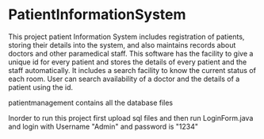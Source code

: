 # PatientInformationSystem
This project patient Information System includes registration of patients, storing their details into the system, and also maintains records about doctors  and other paramedical staff. This software has the facility to give a unique id for every patient and stores the details of every patient and the staff automatically.  It includes a search facility to know the current status of each room. User can search availability of a doctor and the details of a patient using the id. 



patientmanagement contains all the database files

Inorder to run this project first upload sql files and then run LoginForm.java and login with Username "Admin" and password is "1234"
